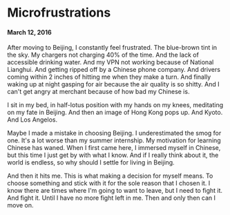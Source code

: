 # Microfrustrations
#### March 12, 2016

After moving to Beijing, I constantly feel frustrated. The blue-brown tint in the sky. My chargers not charging 40% of the time. And the lack of accessible drinking water. And my VPN not working because of National Lianghui. And getting ripped off by a Chinese phone company. And drivers coming within 2 inches of hitting me when they make a turn. And finally waking up at night gasping for air because the air quality is so shitty. And I can't get angry at merchant because of how bad my Chinese is.

I sit in my bed, in half-lotus position with my hands on my knees, meditating on my fate in Beijing. And then an image of Hong Kong pops up. And Kyoto. And Los Angelos. 

Maybe I made a mistake in choosing Beijing. I underestimated the smog for one. It's a lot worse than my summer internship. My motivation for learning Chinese has waned. When I first came here, I immersed myself in Chinese, but this time I just get by with what I know. And if I really think about it, the world is endless, so why should I settle for living in Beijing. 

And then it hits me. This is what making a decision for myself means. To choose something and stick with it for the sole reason that I chosen it. I know there are times where I'm going to want to leave, but I need to fight it. And fight it. Until I have no more fight left in me. Then and only then can I move on. 